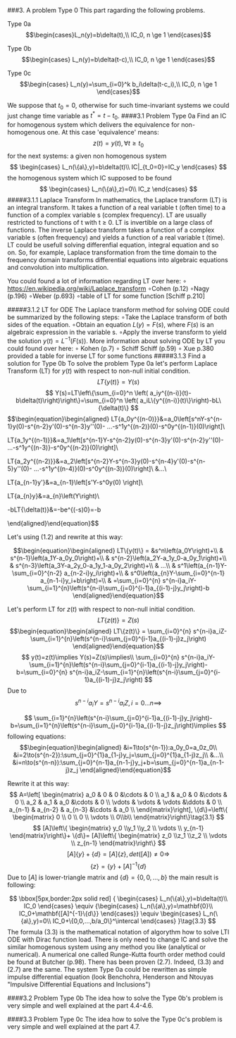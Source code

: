 ###3. A problem Type 0
This part ragarding the following problems.

Type 0a
$$\begin{cases}L_n(y)=b\delta(t),\\
IC_0, n \ge 1
\end{cases}$$

Type 0b
$$\begin{cases}
L_n(y)=b\delta(t-c),\\
IC_0, n \ge 1
\end{cases}$$

Type 0c
$$\begin{cases}
L_n(y)=\sum_{i=0}^k b_i\delta(t-c_i),\\
IC_0, n \ge 1
\end{cases}$$

We suppose that $t_0=0$, otherwise for such time-invariant systems we could just change time variable as $t^*=t-t_0$.
####3.1 Problem Type 0a
Find an IC for homogenous system which delivers the equivalence for non-homogenous one.
At this case 'equivalence' means:
$$z(t)=y(t), \forall t\ge  t_0 $$
for the next systems: a given non homogenous system
$$
\begin{cases}
L_n(\{a\},y)=b\delta(t)\\
IC|_{t_0=0}=IC_y
\end{cases}
$$
the homogenous system which IC supposed to be found
$$
\begin{cases}
L_n(\{a\},z)=0\\
IC_z
\end{cases}
$$
#####3.1.1 Laplace Transform
In mathematics, the Laplace transform (LT) is an integral transform. It takes a function of a real variable t (often time) to a function of a complex variable s (complex frequency).
LT are usually restricted to functions of t with t ≥ 0.
LT is invertible on a large class of functions. The inverse Laplace transform takes a function of a complex variable s (often frequency) and yields a function of a real variable t (time).
LT could be usefull solving differenfial equation, integral equation and so on.
So, for example, Laplace transformation from the time domain to the frequency domain transforms differential equations into algebraic equations and convolution into multiplication.

You could found a lot of information regarding LT over here:
$\circ$     https://en.wikipedia.org/wiki/Laplace_transform
$\circ$Cohen (p.12)
$\circ$Nagy (p.196)
$\circ$Weber (p.693)
$\circ$table of LT for some function [Schiff p.210]

#####3.1.2 LT for ODE
The Laplace transform method for solving ODE could be summarized by the following steps:
$\circ$Take the Laplace transform of both sides of the equation.
$\circ$Obtain an equation $L(y)=F(s)$, where $F(s)$ is an algebraic expression in the variable s.
$\circ$Apply the inverse transform to yield the solution $y(t)=L^{-1}(F(s))$.
More information about solving ODE by LT you could found over here:
$\circ$ Kohen (p.7)
$\circ$ Schiff Schiff (p.59)
$\circ$	Xue p.380 provided a table for inverse LT for some functions
#####3.1.3 Find a solution for Type 0b
To solve the problem Type 0a let's perform Laplace Transform (LT) for $y(t)$ with respect to non-null initial condition.
$$
LT\{y(t)\}=Y(s)
$$
$$
Y(s)=LT\left\{\sum_{i=0}^n \left( a_iy^{(n-i)}(t)-b\delta(t)\right)\right\}=\sum_{i=0}^n \left( a_iL\{y^{(n-i)}(t)\}\right)-bL\{\delta(t)\}
$$
$$\begin{equation}\begin{aligned}
LT\{a_0y^{(n-0)}\}&=a_0\left[s^nY-s^{n-1}y(0)-s^{n-2}y'(0)-s^{n-3}y''(0)- ...-s^1y^{(n-2)}(0)-s^0y^{(n-1)}(0)\right]\\

LT\{a_1y^{(n-1)}\}&=a_1\left[s^{n-1}Y-s^{n-2}y(0)-s^{n-3}y'(0)-s^{n-2}y''(0)- ...-s^1y^{(n-3)}-s^0y^{(n-2)}(0)\right]\\

LT\{a_2y^{(n-2)}\}&=a_2\left[s^{n-2}Y-s^{n-3}y(0)-s^{n-4}y'(0)-s^{n-5}y''(0)- ...-s^1y^{(n-4)}(0)-s^0y^{(n-3)}(0)\right]\\
&...\\

LT\{a_{n-1}y'\}&=a_{n-1}\left[s'Y-s^0y(0) \right]\\

LT\{a_{n}y\}&=a_{n}\left(Y\right)\\

-bLT\{\delta(t)\}&=-be^{(-s)0}=-b

\end{aligned}\end{equation}$$

Let's using (1.2) and rewrite at this way:

$$\begin{equation}\begin{aligned}
LT\{y(t)\} = &s^n\left(a_0Y\right)+\\
  & s^{n-1}\left(a_1Y-a_0y_0\right)+\\
  & s^{n-2}\left(a_2Y-a_1y_0-a_0y_1\right)+\\
  & s^{n-3}\left(a_3Y-a_2y_0-a_1y_1-a_0y_2\right)+\\
  & ...\\
  & s^1\left(a_{n-1}Y-\sum_{i=0}^{n-2} a_{n-2-i}y_i\right)+\\
  & s^0\left(a_{n}Y-\sum_{i=0}^{n-1} a_{n-1-i}y_i+b\right)=\\
  & =\sum_{i=0}^{n} s^{n-i}a_iY-\sum_{i=1}^{n}\left(s^{n-i}\sum_{j=0}^{i-1}a_{(i-1)-j}y_j\right)-b
\end{aligned}\end{equation}$$

Let's perform LT for $z(t)$ with respect to non-null initial condition.
$$
LT\{z(t)\}=Z(s)
$$
$$\begin{equation}\begin{aligned}
LT\{z(t)\} = \sum_{i=0}^{n} s^{n-i}a_iZ-\sum_{i=1}^{n}\left(s^{n-i}\sum_{j=0}^{i-1}a_{(i-1)-j}z_j\right)
\end{aligned}\end{equation}$$
$$
y(t)=z(t)\implies Y(s)=Z(s)\implies\\
\sum_{i=0}^{n} s^{n-i}a_iY-\sum_{i=1}^{n}\left(s^{n-i}\sum_{j=0}^{i-1}a_{(i-1)-j}y_j\right)-b=\sum_{i=0}^{n} s^{n-i}a_iZ-\sum_{i=1}^{n}\left(s^{n-i}\sum_{j=0}^{i-1}a_{(i-1)-j}z_j\right)
$$
Due to
$$
s^{n-i}a_iY=s^{n-i}a_iZ, i=0...n\implies
$$

$$
\sum_{i=1}^{n}\left(s^{n-i}\sum_{j=0}^{i-1}a_{(i-1)-j}y_j\right)-b=\sum_{i=1}^{n}\left(s^{n-i}\sum_{j=0}^{i-1}a_{(i-1)-j}z_j\right)\implies
$$
following equations:
$$\begin{equation}\begin{aligned}
&i=1\to(s^{n-1}):a_0y_0=a_0z_0\\
&i=2\to(s^{n-2}):\sum_{j=0}^{1}a_{1-j}y_j=\sum_{j=0}^{1}a_{1-j}z_j\\
&...\\
&i=n\to(s^{n-n}):\sum_{j=0}^{n-1}a_{n-1-j}y_j+b=\sum_{j=0}^{n-1}a_{n-1-j}z_j
\end{aligned}\end{equation}$$

Rewrite it at this way:
$$
A=\left[
    \begin{matrix}
    a_0 & 0 & 0 &\cdots & 0 \\
    a_1 & a_0 & 0 &\cdots & 0 \\
    a_2 & a_1 & a_0 &\cdots & 0 \\
    \vdots & \vdots & \vdots &\ddots & 0 \\
    a_{n-1} & a_{n-2} & a_{n-3} &\cdots & a_0 \\
    \end{matrix}\right],
    \{d\}=\left\{
    \begin{matrix} 0 \\ 0 \\ 0 \\ \vdots \\ 0\\b\\ \end{matrix}\right\}\tag{3.1}
$$
$$
[A]\left\{
    \begin{matrix} y_0 \\y_1 \\y_2 \\ \vdots \\ y_{n-1} \end{matrix}\right\}+
    \{d\}=
    [A]\left\{
    \begin{matrix} z_0 \\z_1 \\z_2 \\ \vdots \\ z_{n-1} \end{matrix}\right\}
$$
$$
[A]\{y\}+\{d\}=[A]\{z\}, det([A])\ne 0\Rightarrow
$$
$$
\{z\}=\{y\}+[A]^{-1}\{d\}\tag{3.2}
$$
Due to $[A]$ is lower-triangle matrix and $\{d\}=\{0,0,...,b\}$ the main result is following:

$$
\bbox[5px,border:2px solid red]
{
\begin{cases}
L_n(\{a\},y)=b\delta(t)\\
IC_0
\end{cases}
\equiv
{\begin{cases}
L_n(\{a\},y)=\mathbf{0}\\
IC_0+\mathbf{[A]^{-1}\{d\}}
\end{cases}}
\equiv
\begin{cases}
L_n(\{a\},y)=0\\
IC_0+\{0,0,...,b/a_0\}^\intercal
\end{cases}
}\tag{3.3}
$$
The formula (3.3) is the mathematical notation of algorythm how to solve LTI ODE with Dirac function load. There is only need to change IC and solve the similar homogenous system using any method you like (analytical or numerical). A numerical one called Runge-Kutta fourth order method could be found at Butcher (p.98).
There has been proven (2.7). Indeed, (3.3) and (2.7) are the same.
The system Type 0a could be rewritten as simple impulse differential equation (look Benchohra, Henderson and Ntouyas "Impulsive Differential Equations and Inclusions")

####3.2 Problem Type 0b
The idea how to solve the Type 0b's problem is very simple and well explained at the part 4.4-4.6.

####3.3 Problem Type 0c
The idea how to solve the Type 0c's problem is very simple and well explained at the part 4.7.

